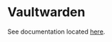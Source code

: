 # Vaultwarden

See documentation located [here][1].

[1]: <https://nicholaswilde.io/homelab/apps/vaultwarden/>
